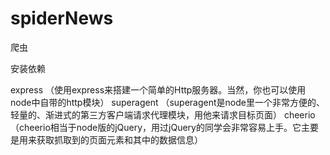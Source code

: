 # spiderNews
爬虫

安装依赖

express （使用express来搭建一个简单的Http服务器。当然，你也可以使用node中自带的http模块）
superagent （superagent是node里一个非常方便的、轻量的、渐进式的第三方客户端请求代理模块，用他来请求目标页面）
cheerio （cheerio相当于node版的jQuery，用过jQuery的同学会非常容易上手。它主要是用来获取抓取到的页面元素和其中的数据信息）
